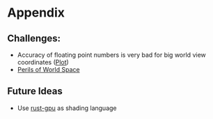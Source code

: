 # Appendix


## Challenges:

* Accuracy of floating point numbers is very bad for big world view coordinates ([Plot](https://en.wikipedia.org/wiki/IEEE_754#/media/File:IEEE754.svg))
* [Perils of World Space](https://paroj.github.io/gltut/Positioning/Tut07%20The%20Perils%20of%20World%20Space.html)

## Future Ideas

* Use [rust-gpu](https://github.com/EmbarkStudios/rust-gpu) as shading language